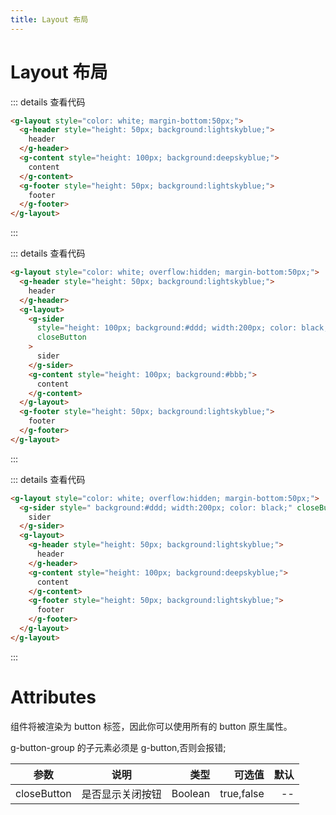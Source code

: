 ```yaml
---
title: Layout 布局
---
```


# Layout 布局

<ClientOnly>
  <layout-demo-1></layout-demo-1>
</ClientOnly>

::: details 查看代码

```html
<g-layout style="color: white; margin-bottom:50px;">
  <g-header style="height: 50px; background:lightskyblue;">
    header
  </g-header>
  <g-content style="height: 100px; background:deepskyblue;">
    content
  </g-content>
  <g-footer style="height: 50px; background:lightskyblue;">
    footer
  </g-footer>
</g-layout>
```

:::

<ClientOnly>
  <layout-demo-2></layout-demo-2>
</ClientOnly>

::: details 查看代码

```html
<g-layout style="color: white; overflow:hidden; margin-bottom:50px;">
  <g-header style="height: 50px; background:lightskyblue;">
    header
  </g-header>
  <g-layout>
    <g-sider
      style="height: 100px; background:#ddd; width:200px; color: black;"
      closeButton
    >
      sider
    </g-sider>
    <g-content style="height: 100px; background:#bbb;">
      content
    </g-content>
  </g-layout>
  <g-footer style="height: 50px; background:lightskyblue;">
    footer
  </g-footer>
</g-layout>
```

:::

<ClientOnly>
  <layout-demo-3></layout-demo-3>
</ClientOnly>

::: details 查看代码

```html
<g-layout style="color: white; overflow:hidden; margin-bottom:50px;">
  <g-sider style=" background:#ddd; width:200px; color: black;" closeButton>
    sider
  </g-sider>
  <g-layout>
    <g-header style="height: 50px; background:lightskyblue;">
      header
    </g-header>
    <g-content style="height: 100px; background:deepskyblue;">
      content
    </g-content>
    <g-footer style="height: 50px; background:lightskyblue;">
      footer
    </g-footer>
  </g-layout>
</g-layout>
```

:::

# Attributes

组件将被渲染为 button 标签，因此你可以使用所有的 button 原生属性。

g-button-group 的子元素必须是 g-button,否则会报错;

| 参数        |       说明       |    类型 |     可选值 | 默认 |
| ----------- | :--------------: | ------: | ---------: | ---: |
| closeButton | 是否显示关闭按钮 | Boolean | true,false |   -- |
